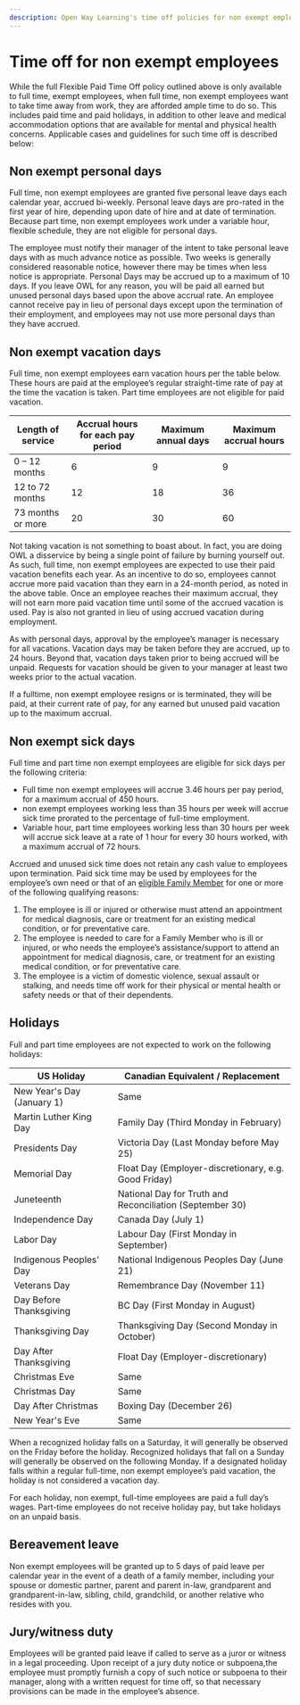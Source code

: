 ```yaml
---
description: Open Way Learning's time off policies for non exempt employees
---
```


# Time off for non exempt employees
While the full Flexible Paid Time Off policy outlined above is only available to full time, exempt employees, when full time, non exempt employees want to take time away from work, they are afforded ample time to do so. This includes paid time and paid holidays, in addition to other leave and medical accommodation options that are available for mental and physical health concerns. Applicable cases and guidelines for such time off is described below:

## Non exempt personal days
Full time, non exempt employees are granted five personal leave days each calendar year, accrued bi-weekly. Personal leave days are pro-rated in the first year of hire, depending upon date of hire and at date of termination. Because part time, non exempt employees work under a variable hour, flexible schedule, they are not eligible for personal days.

The employee must notify their manager of the intent to take personal leave days with as much advance notice as possible. Two weeks is generally considered reasonable notice, however there may be times when less notice is appropriate. Personal Days may be accrued up to a maximum of 10 days. If you leave OWL for any reason, you will be paid all earned but unused personal days based upon the above accrual rate. An employee cannot receive pay in lieu of personal days except upon the termination of their employment, and employees may not use more personal days than they have accrued.

## Non exempt vacation days
Full time, non exempt employees earn vacation hours per the table below. These hours are paid at the employee’s regular straight-time rate of pay at the time the vacation is taken. Part time employees are not eligible for paid vacation.

| Length of service  | Accrual hours for each pay period | Maximum annual days | Maximum accrual hours |
| ------------------ | --------------------------------- | ------------------- | --------------------- |
| 0 – 12 months | 6 | 9 | 9 |
| 12 to 72 months | 12 | 18 | 36 |
| 73 months or more | 20 | 30 | 60 |

Not taking vacation is not something to boast about. In fact, you are doing OWL a disservice by being a single point of failure by burning yourself out. As such, full time, non exempt employees are expected to use their paid vacation benefits each year. As an incentive to do so, employees cannot accrue more paid vacation than they earn in a 24-month period, as noted in the above table. Once an employee reaches their maximum accrual, they will not earn more paid vacation time until some of the accrued vacation is used. Pay is also not granted in lieu of using accrued vacation during employment.

As with personal days, approval by the employee’s manager is necessary for all vacations. Vacation days may be taken before they are accrued, up to 24 hours. Beyond that, vacation days taken prior to being accrued will be unpaid. Requests for vacation should be given to your manager at least two weeks prior to the actual vacation. 

If a fulltime, non exempt employee resigns or is terminated, they will be paid, at their current rate of pay, for any earned but unused paid vacation up to the maximum accrual.

## Non exempt sick days
Full time and part time non exempt employees are eligible for sick days per the following criteria:

* Full time non exempt employees will accrue 3.46 hours per pay period, for a maximum accrual of 450 hours.  
* non exempt employees working less than 35 hours per week will accrue sick time prorated to the percentage of full-time employment.   
* Variable hour, part time employees working less than 30 hours per week will accrue sick leave at a rate of 1 hour for every 30 hours worked, with a maximum accrual of 72 hours.

Accrued and unused sick time does not retain any cash value to employees upon termination. Paid sick time may be used by employees for the employee’s own need or that of an [eligible Family Member](https://www.ecfr.gov/current/title-29/part-825) for one or more of the following qualifying reasons:

1. The employee is ill or injured or otherwise must attend an appointment for medical diagnosis, care or treatment for an existing medical condition, or for preventative care.  
2. The employee is needed to care for a Family Member who is ill or injured, or who needs the employee’s assistance/support to attend an appointment for medical diagnosis, care, or treatment for an existing medical condition, or for preventative care.  
3. The employee is a victim of domestic violence, sexual assault or stalking, and needs time off work for their physical or mental health or safety needs or that of their dependents.

## Holidays
Full and part time employees are not expected to work on the following holidays:

| US Holiday | Canadian Equivalent / Replacement |
| ---------- | --------------------------------- |
|  New Year's Day (January 1)                      | Same  |
|  Martin Luther King Day | Family Day (Third Monday in February)  |
|  Presidents Day  | Victoria Day (Last Monday before May 25)  |
|  Memorial Day  | Float Day (Employer-discretionary, e.g. Good Friday) |
|  Juneteenth  | National Day for Truth and Reconciliation (September 30)  |
| Independence Day | Canada Day (July 1)  |
|  Labor Day |  Labour Day (First Monday in September) |
| Indigenous Peoples' Day | National Indigenous Peoples Day (June 21) |
| Veterans Day | Remembrance Day (November 11)  |
| Day Before Thanksgiving | BC Day (First Monday in August) |
| Thanksgiving Day | Thanksgiving Day (Second Monday in October) |
| Day After Thanksgiving | Float Day (Employer-discretionary) |
|  Christmas Eve  | Same |
| Christmas Day | Same |
| Day After Christmas | Boxing Day (December 26)   |
| New Year's Eve  | Same |
                                        
When a recognized holiday falls on a Saturday, it will generally be observed on the Friday before the holiday. Recognized holidays that fall on a Sunday will generally be observed on the following Monday. If a designated holiday falls within a regular full-time, non exempt employee’s paid vacation, the holiday is not considered a vacation day. 

For each holiday, non exempt, full-time employees are paid a full day’s wages. Part-time employees do not receive holiday pay, but take holidays on an unpaid basis.

## Bereavement leave
Non exempt employees will be granted up to 5 days of paid leave per calendar year in the event of a death of a family member, including your spouse or domestic partner, parent and parent in-law, grandparent and grandparent-in-law, sibling, child, grandchild, or another relative who resides with you.

## Jury/witness duty
Employees will be granted paid leave if called to serve as a juror or witness in a legal proceeding. Upon receipt of a jury duty notice or subpoena,the employee must promptly furnish a copy of such notice or subpoena to their manager, along with a written request for time off, so that necessary provisions can be made in the employee’s absence.